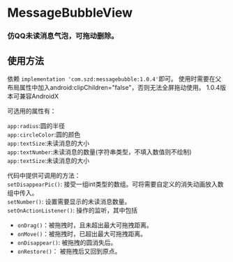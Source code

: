 # MessageBubbleView
### 仿QQ未读消息气泡，可拖动删除。
## 使用方法
依赖 `implementation 'com.szd:messagebubble:1.0.4'`即可。
使用时需要在父布局属性中加入android:clipChildren="false"，否则无法全屏拖动使用。
1.0.4版本可兼容AndroidX

可选用的属性有：

`app:radius`:圆的半径</br>
`app:circleColor`:圆的颜色</br>
`app:textSize`:未读消息的大小</br>
`app:textNumber`:未读消息的数量(字符串类型，不填入数值则不绘制)</br>
`app:textSize`:未读消息的大小</br>

代码中提供可调用的方法：</br>
`setDisappearPic()`: 接受一组int类型的数组。可将需要自定义的消失动画放入数组中传入。</br>
`setNumber()`: 设置需要显示的未读消息数量。</br>
`setOnActionListener()`: 操作的监听，其中包括</br>
* `onDrag()`：被拖拽时，且未超出最大可拖拽距离。
* `onMove()`：被拖拽时，已超出最大可拖拽距离。
* `onDisappear()`: 被拖拽的圆消失后。
* `onRestore()`： 被拖拽后又回到原点。